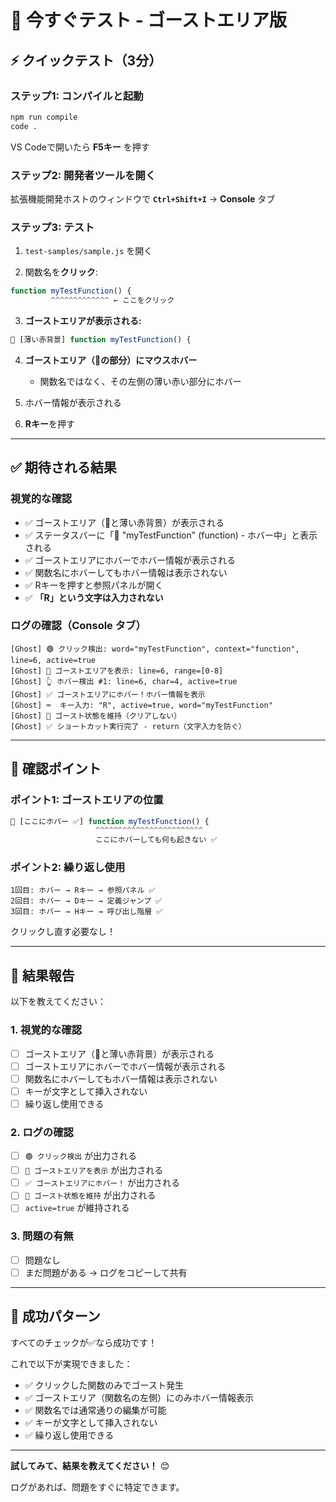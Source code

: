 # 🚀 今すぐテスト - ゴーストエリア版

## ⚡ クイックテスト（3分）

### ステップ1: コンパイルと起動

```bash
npm run compile
code .
```

VS Codeで開いたら **F5キー** を押す

### ステップ2: 開発者ツールを開く

拡張機能開発ホストのウィンドウで **`Ctrl+Shift+I`** → **Console** タブ

### ステップ3: テスト

1. `test-samples/sample.js` を開く

2. 関数名を**クリック**:
```javascript
function myTestFunction() {
         ^^^^^^^^^^^^^ ← ここをクリック
```

3. **ゴーストエリアが表示される:**
```javascript
👻 [薄い赤背景] function myTestFunction() {
```

4. **ゴーストエリア（👻の部分）にマウスホバー**
   - 関数名ではなく、その左側の薄い赤い部分にホバー

5. ホバー情報が表示される

6. **Rキー**を押す

---

## ✅ 期待される結果

### 視覚的な確認

- ✅ ゴーストエリア（👻と薄い赤背景）が表示される
- ✅ ステータスバーに「👻 "myTestFunction" (function) - ホバー中」と表示される
- ✅ ゴーストエリアにホバーでホバー情報が表示される
- ✅ 関数名にホバーしてもホバー情報は表示されない
- ✅ Rキーを押すと参照パネルが開く
- ✅ **「R」という文字は入力されない**

### ログの確認（Console タブ）

```
[Ghost] 🟢 クリック検出: word="myTestFunction", context="function", line=6, active=true
[Ghost] 🎨 ゴーストエリアを表示: line=6, range=[0-8]
[Ghost] 👆 ホバー検出 #1: line=6, char=4, active=true
[Ghost] ✅ ゴーストエリアにホバー！ホバー情報を表示
[Ghost] ⌨️  キー入力: "R", active=true, word="myTestFunction"
[Ghost] 💚 ゴースト状態を維持（クリアしない）
[Ghost] ✅ ショートカット実行完了 - return（文字入力を防ぐ）
```

---

## 🎯 確認ポイント

### ポイント1: ゴーストエリアの位置

```javascript
👻 [ここにホバー ✅] function myTestFunction() {
                   ^^^^^^^^^^^^^^^^^^^^^^^^
                   ここにホバーしても何も起きない ✅
```

### ポイント2: 繰り返し使用

```
1回目: ホバー → Rキー → 参照パネル ✅
2回目: ホバー → Dキー → 定義ジャンプ ✅
3回目: ホバー → Hキー → 呼び出し階層 ✅
```

クリックし直す必要なし！

---

## 📝 結果報告

以下を教えてください：

### 1. 視覚的な確認
- [ ] ゴーストエリア（👻と薄い赤背景）が表示される
- [ ] ゴーストエリアにホバーでホバー情報が表示される
- [ ] 関数名にホバーしてもホバー情報は表示されない
- [ ] キーが文字として挿入されない
- [ ] 繰り返し使用できる

### 2. ログの確認
- [ ] `🟢 クリック検出` が出力される
- [ ] `🎨 ゴーストエリアを表示` が出力される
- [ ] `✅ ゴーストエリアにホバー！` が出力される
- [ ] `💚 ゴースト状態を維持` が出力される
- [ ] `active=true` が維持される

### 3. 問題の有無
- [ ] 問題なし
- [ ] まだ問題がある → ログをコピーして共有

---

## 🎉 成功パターン

すべてのチェックが✅なら成功です！

これで以下が実現できました：

- ✅ クリックした関数のみでゴースト発生
- ✅ ゴーストエリア（関数名の左側）にのみホバー情報表示
- ✅ 関数名では通常通りの編集が可能
- ✅ キーが文字として挿入されない
- ✅ 繰り返し使用できる

---

**試してみて、結果を教えてください！** 😊

ログがあれば、問題をすぐに特定できます。






